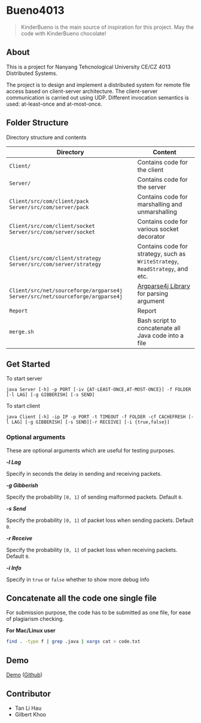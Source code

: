 # Bueno4013

> KinderBueno is the main source of inspiration for this project. May the code with KinderBueno chocolate!


## About
This is a project for Nanyang Tehcnological University CE/CZ 4013 Distributed Systems.

The project is to design and implement a distributed system for remote file access based on client-server architecture. The client-server communication is carried out using UDP. Different invocation semantics is used: at-least-once and at-most-once.

## Folder Structure
Directory structure and contents

Directory | Content
----------| -------
`Client/` | Contains code for the client
`Server/` | Contains code for the server
`Client/src/com/client/pack` `Server/src/com/server/pack` | Contains code for marshalling and unmarshalling
`Client/src/com/client/socket` `Server/src/com/server/socket`  | Contains code for various socket decorator
`Client/src/com/client/strategy` `Server/src/com/server/strategy` | Contains code for strategy, such as `WriteStrategy`, `ReadStrategy`, and etc.
`Client/src/net/sourceforge/argparse4j` `Server/src/net/sourceforge/argparse4j` | [Argparse4j Library](https://argparse4j.github.io) for parsing argument
`Report` | Report
`merge.sh` | Bash script to concatenate all Java code into a file

## Get Started

To start server

`
java Server [-h] -p PORT [-iv {AT-LEAST-ONCE,AT-MOST-ONCE}] -f FOLDER [-l LAG] [-g GIBBERISH] [-s SEND]
`

To start client

`
java Client [-h] -ip IP -p PORT -t TIMEOUT -f FOLDER -cf CACHEFRESH [-l LAG] [-g GIBBERISH] [-s SEND][-r RECEIVE] [-i {true,false}]
`

### Optional arguments 
These are optional arguments which are useful for testing purposes.

***-l Lag***

Specify in seconds the delay in sending and receiving packets.

***-g Gibberish***

Specify the probability `[0, 1]` of sending malformed packets. Default `0`.

***-s Send***

Specify the probability `[0, 1]` of packet loss when sending packets. Default `0`.

***-r Receive***

Specify the probability `[0, 1]` of packet loss when receiving packets. Default `0`.

***-i Info***

Specify in `true` or `false` whether to show more debug info 


## Concatenate all the code one single file
For submission purpose, the code has to be submitted as one file, for ease of plagiarism checking.

**For Mac/Linux user**

```bash
find . -type f | grep .java | xargs cat > code.txt
``` 

## Demo

[Demo](http://lihautan.me/demo/distributed/start) ([Github](https://github.com/tanhauhau/Bueno4013.Demo))


## Contributor
* Tan Li Hau
* Gilbert Khoo
